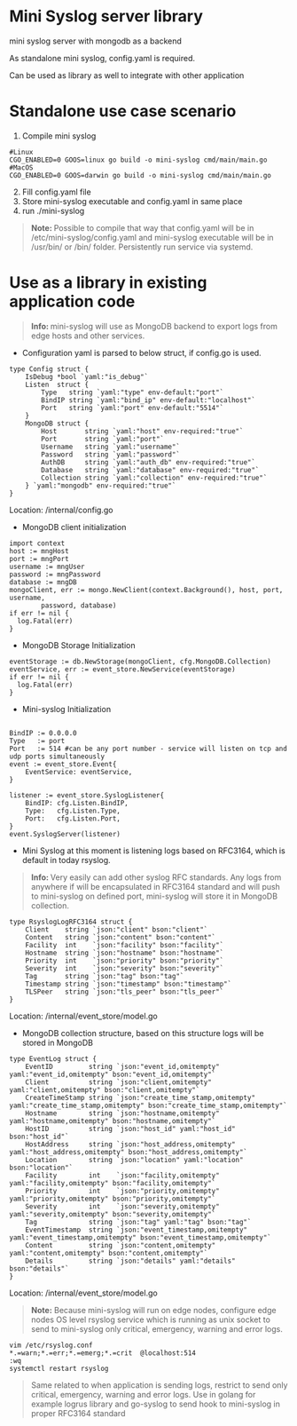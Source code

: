 # Mini Syslog server library
mini syslog server with mongodb as a backend

As standalone mini syslog, config.yaml is required.

Can be used as library as well to integrate with other application

# Standalone use case scenario
1. Compile mini syslog
```shell
#Linux
CGO_ENABLED=0 GOOS=linux go build -o mini-syslog cmd/main/main.go
#MacOS
CGO_ENABLED=0 GOOS=darwin go build -o mini-syslog cmd/main/main.go
```
2. Fill config.yaml file
3. Store mini-syslog executable and config.yaml in same place
4. run ./mini-syslog

><b>Note: </b> Possible to compile that way that config.yaml will be in /etc/mini-syslog/config.yaml and mini-syslog 
> executable will be in /usr/bin/ or /bin/ folder. Persistently run service via systemd.

# Use as a library in existing application code
><b>Info: </b> mini-syslog will use as MongoDB backend to export logs from edge hosts and other services.

- Configuration yaml is parsed to below struct, if config.go is used.
```shell
type Config struct {
	IsDebug *bool `yaml:"is_debug"`
	Listen  struct {
		Type   string `yaml:"type" env-default:"port"`
		BindIP string `yaml:"bind_ip" env-default:"localhost"`
		Port   string `yaml:"port" env-default:"5514"`
	}
	MongoDB struct {
		Host       string `yaml:"host" env-required:"true"`
		Port       string `yaml:"port"`
		Username   string `yaml:"username"`
		Password   string `yaml:"password"`
		AuthDB     string `yaml:"auth_db" env-required:"true"`
		Database   string `yaml:"database" env-required:"true"`
		Collection string `yaml:"collection" env-required:"true"`
	} `yaml:"mongodb" env-required:"true"`
}
```
Location: /internal/config.go

- MongoDB client initialization
```shell
import context
host := mngHost
port := mngPort
username := mngUser
password := mngPassword
database := mngDB
mongoClient, err := mongo.NewClient(context.Background(), host, port, username,
		password, database)
if err != nil {
  log.Fatal(err)
}
```
- MongoDB Storage Initialization
```shell
eventStorage := db.NewStorage(mongoClient, cfg.MongoDB.Collection)
eventService, err := event_store.NewService(eventStorage)
if err != nil {
  log.Fatal(err)
}
```
- Mini-syslog Initialization
```shell

BindIP := 0.0.0.0
Type   := port
Port   := 514 #can be any port number - service will listen on tcp and udp ports simultaneously
event := event_store.Event{
	EventService: eventService,
}

listener := event_store.SyslogListener{
	BindIP: cfg.Listen.BindIP,
	Type:   cfg.Listen.Type,
	Port:   cfg.Listen.Port,
}
event.SyslogServer(listener)
```
- Mini Syslog at this moment is listening logs based on RFC3164, which is default in today rsyslog.
><b>Info: </b> Very easily can add other syslog RFC standards. Any logs from anywhere if will be encapsulated 
> in RFC3164 standard and will push to mini-syslog on defined port, mini-syslog will store it in MongoDB collection.
```shell
type RsyslogLogRFC3164 struct {
	Client    string `json:"client" bson:"client"`
	Content   string `json:"content" bson:"content"`
	Facility  int    `json:"facility" bson:"facility"`
	Hostname  string `json:"hostname" bson:"hostname"`
	Priority  int    `json:"priority" bson:"priority"`
	Severity  int    `json:"severity" bson:"severity"`
	Tag       string `json:"tag" bson:"tag"`
	Timestamp string `json:"timestamp" bson:"timestamp"`
	TLSPeer   string `json:"tls_peer" bson:"tls_peer"`
}
```
Location: /internal/event_store/model.go

- MongoDB collection structure, based on this structure logs will be stored in MongoDB
```shell
type EventLog struct {
	EventID         string `json:"event_id,omitempty" yaml:"event_id,omitempty" bson:"event_id,omitempty"`
	Client          string `json:"client,omitempty" yaml:"client,omitempty" bson:"client,omitempty"`
	CreateTimeStamp string `json:"create_time_stamp,omitempty" yaml:"create_time_stamp,omitempty" bson:"create_time_stamp,omitempty"`
	Hostname        string `json:"hostname,omitempty" yaml:"hostname,omitempty" bson:"hostname,omitempty"`
	HostID          string `json:"host_id" yaml:"host_id" bson:"host_id"`
	HostAddress     string `json:"host_address,omitempty" yaml:"host_address,omitempty" bson:"host_address,omitempty"`
	Location        string `json:"location" yaml:"location" bson:"location"`
	Facility        int    `json:"facility,omitempty" yaml:"facility,omitempty" bson:"facility,omitempty"`
	Priority        int    `json:"priority,omitempty" yaml:"priority,omitempty" bson:"priority,omitempty"`
	Severity        int    `json:"severity,omitempty" yaml:"severity,omitempty" bson:"severity,omitempty"`
	Tag             string `json:"tag" yaml:"tag" bson:"tag"`
	EventTimestamp  string `json:"event_timestamp,omitempty" yaml:"event_timestamp,omitempty" bson:"event_timestamp,omitempty"`
	Content         string `json:"content,omitempty" yaml:"content,omitempty" bson:"content,omitempty"`
	Details         string `json:"details" yaml:"details" bson:"details"`
}
```
Location: /internal/event_store/model.go

><b>Note:</b> Because mini-syslog will run on edge nodes, configure edge nodes OS level rsyslog service which 
> is running as unix socket to send to mini-syslog only critical, emergency, warning and error logs.
```shell
vim /etc/rsyslog.conf
*.=warn;*.=err;*.=emerg;*.=crit  @localhost:514
:wq
systemctl restart rsyslog
```
>Same related to when application is sending logs, restrict to send only critical, emergency, warning and error logs.
> Use in golang for example logrus library and go-syslog to send hook to mini-syslog in proper RFC3164 standard